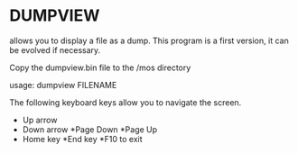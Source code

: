 # DUMPVIEW
allows you to display a file as a dump.
This program is a first version, it can be evolved if necessary.

Copy the dumpview.bin file to the /mos directory

usage: dumpview FILENAME

The following keyboard keys allow you to navigate the screen.
* Up arrow
* Down arrow
*Page Down
*Page Up
* Home key
*End key
*F10 to exit